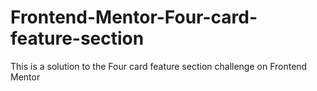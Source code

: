 # Frontend-Mentor-Four-card-feature-section
This is a solution to the Four card feature section challenge on Frontend Mentor
